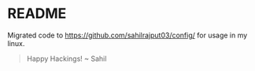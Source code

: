 # README

Migrated code to https://github.com/sahilrajput03/config/ for usage in my linux.

> Happy Hackings! ~ Sahil

